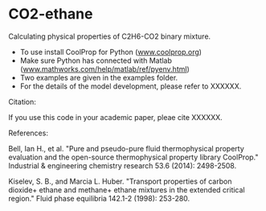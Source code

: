# CO2-ethane

Calculating physical properties of C2H6-CO2 binary mixture.

 - To use install CoolProp for Python (www.coolprop.org) 
 - Make sure Python has connected with Matlab (www.mathworks.com/help/matlab/ref/pyenv.html)
 - Two examples are given in the examples folder. 
 - For the details of the model development, please refer to XXXXXX.


Citation:

If you use this code in your academic paper, pleae cite XXXXXX.


References:

Bell, Ian H., et al. "Pure and pseudo-pure fluid thermophysical property evaluation and the open-source thermophysical property library CoolProp." Industrial & engineering chemistry research 53.6 (2014): 2498-2508.

Kiselev, S. B., and Marcia L. Huber. "Transport properties of carbon dioxide+ ethane and methane+ ethane mixtures in the extended critical region." Fluid phase equilibria 142.1-2 (1998): 253-280.
